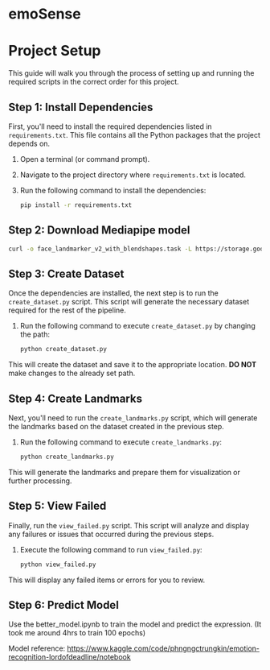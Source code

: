 # emoSense

# Project Setup

This guide will walk you through the process of setting up and running the required scripts in the correct order for this project.

## Step 1: Install Dependencies

First, you'll need to install the required dependencies listed in `requirements.txt`. This file contains all the Python packages that the project depends on.

1. Open a terminal (or command prompt).
2. Navigate to the project directory where `requirements.txt` is located.
3. Run the following command to install the dependencies:

    ```bash
    pip install -r requirements.txt
    ```

## Step 2: Download Mediapipe model
```bash
curl -o face_landmarker_v2_with_blendshapes.task -L https://storage.googleapis.com/mediapipe-models/face_landmarker/face_landmarker/float16/1/face_landmarker.task
```

## Step 3: Create Dataset

Once the dependencies are installed, the next step is to run the `create_dataset.py` script. This script will generate the necessary dataset required for the rest of the pipeline.

1. Run the following command to execute `create_dataset.py` by changing the path:

    ```bash
    python create_dataset.py
    ```

This will create the dataset and save it to the appropriate location. **DO NOT** make changes to the already set path.

## Step 4: Create Landmarks

Next, you'll need to run the `create_landmarks.py` script, which will generate the landmarks based on the dataset created in the previous step.

1. Run the following command to execute `create_landmarks.py`:

    ```bash
    python create_landmarks.py
    ```

This will generate the landmarks and prepare them for visualization or further processing.

## Step 5: View Failed

Finally, run the `view_failed.py` script. This script will analyze and display any failures or issues that occurred during the previous steps.

1. Execute the following command to run `view_failed.py`:

    ```bash
    python view_failed.py
    ```
This will display any failed items or errors for you to review.

## Step 6: Predict Model

Use the better_model.ipynb to train the model and predict the expression. (It took me around 4hrs to train 100 epochs)

Model reference: https://www.kaggle.com/code/phngngctrungkin/emotion-recognition-lordofdeadline/notebook